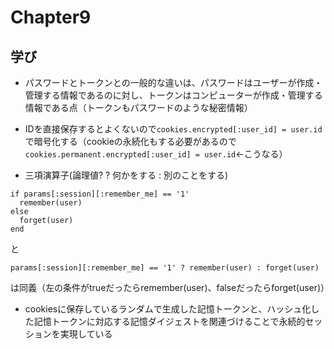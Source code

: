 # Chapter9

## 学び
* パスワードとトークンとの一般的な違いは、パスワードはユーザーが作成・管理する情報であるのに対し、トークンはコンピューターが作成・管理する情報である点（トークンもパスワードのような秘密情報）  

* IDを直接保存するとよくないので`cookies.encrypted[:user_id] = user.id`で暗号化する（cookieの永続化もする必要があるので`cookies.permanent.encrypted[:user_id] = user.id`←こうなる）  

* 三項演算子(論理値? ? 何かをする : 別のことをする)
```
if params[:session][:remember_me] == '1'
  remember(user)
else
  forget(user)
end
```
と
```
params[:session][:remember_me] == '1' ? remember(user) : forget(user)
```
は同義（左の条件がtrueだったらremember(user)、falseだったらforget(user)）  

* cookiesに保存しているランダムで生成した記憶トークンと、ハッシュ化した記憶トークンに対応する記憶ダイジェストを関連づけることで永続的セッションを実現している  
